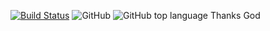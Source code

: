 [![Build Status](https://travis-ci.org/samirrana1011/phpunit.svg?branch=master)](https://travis-ci.org/samirrana1011/phpunit)
![GitHub](https://img.shields.io/github/license/samirrana1011/phpunit.svg)
![GitHub top language](https://img.shields.io/github/languages/top/samirrana1011/phpunit.svg)
Thanks God
